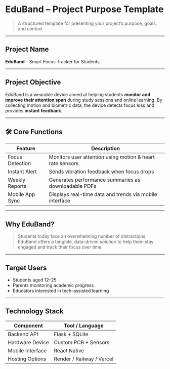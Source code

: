 #  EduBand – Project Purpose Template

> A structured template for presenting your project’s purpose, goals, and context

---

##  **Project Name**
**EduBand** – Smart Focus Tracker for Students

---

##  **Project Objective**
EduBand is a wearable device aimed at helping students **monitor and improve their attention span** during study sessions and online learning. By collecting motion and biometric data, the device detects focus loss and provides **instant feedback**.

---

## 🛠️ **Core Functions**
| Feature                           | Description                                                                 |
|-----------------------------------|-----------------------------------------------------------------------------|
|  Focus Detection                | Monitors user attention using motion & heart rate sensors                   |
|  Instant Alert                  | Sends vibration feedback when focus drops                                   |
|  Weekly Reports                 | Generates performance summaries as downloadable PDFs                        |
|  Mobile App Sync                | Displays real-time data and trends via mobile interface                     |

---

##  **Why EduBand?**
> Students today face an overwhelming number of distractions. EduBand offers a tangible, data-driven solution to help them stay engaged and track their focus over time.

---

##  **Target Users**
- Students aged 12–25  
- Parents monitoring academic progress  
- Educators interested in tech-assisted learning

---

##  **Technology Stack**
| Component        | Tool / Language        |
|------------------|------------------------|
| Backend API      | Flask + SQLite         |
| Hardware Device  | Custom PCB + Sensors   |
| Mobile Interface | React Native           |
| Hosting Options  | Render / Railway / Vercel |

